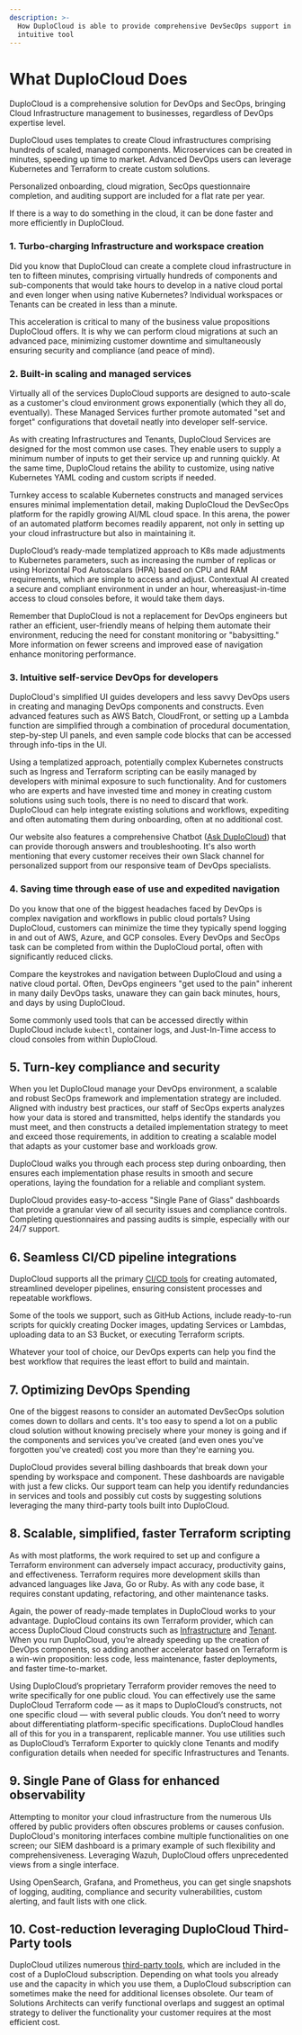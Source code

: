 ```yaml
---
description: >-
  How DuploCloud is able to provide comprehensive DevSecOps support in a single
  intuitive tool
---
```


# What DuploCloud Does

DuploCloud is a comprehensive solution for DevOps and SecOps, bringing Cloud Infrastructure management to businesses, regardless of DevOps expertise level.

DuploCloud uses templates to create Cloud infrastructures comprising hundreds of scaled, managed components. Microservices can be created in minutes, speeding up time to market. Advanced DevOps users can leverage Kubernetes and Terraform to create custom solutions.

Personalized onboarding, cloud migration, SecOps questionnaire completion, and auditing support are included for a flat rate per year.

If there is a way to do something in the cloud, it can be done faster and more efficiently in DuploCloud.

### 1. Turbo-charging Infrastructure and workspace creation <a href="#id-1.-turbo-charging-infrastructure-and-workspace-creation" id="id-1.-turbo-charging-infrastructure-and-workspace-creation"></a>

Did you know that DuploCloud can create a complete cloud infrastructure in ten to fifteen minutes, comprising virtually hundreds of components and sub-components that would take hours to develop in a native cloud portal and even longer when using native Kubernetes? Individual workspaces or Tenants can be created in less than a minute.

This acceleration is critical to many of the business value propositions DuploCloud offers. It is why we can perform cloud migrations at such an advanced pace, minimizing customer downtime and simultaneously ensuring security and compliance (and peace of mind).

### 2. Built-in scaling and managed services <a href="#id-2.-built-in-scaling-and-managed-services" id="id-2.-built-in-scaling-and-managed-services"></a>

Virtually all of the services DuploCloud supports are designed to auto-scale as a customer's cloud environment grows exponentially (which they all do, eventually). These Managed Services further promote automated "set and forget" configurations that dovetail neatly into developer self-service.

As with creating Infrastructures and Tenants, DuploCloud Services are designed for the most common use cases. They enable users to supply a minimum number of inputs to get their service up and running quickly. At the same time, DuploCloud retains the ability to customize, using native Kubernetes YAML coding and custom scripts if needed.

Turnkey access to scalable Kubernetes constructs and managed services ensures minimal implementation detail, making DuploCloud the DevSecOps platform for the rapidly growing AI/ML cloud space. In this arena, the power of an automated platform becomes readily apparent, not only in setting up your cloud infrastructure but also in maintaining it.

DuploCloud’s ready-made templatized approach to K8s made adjustments to Kubernetes parameters, such as increasing the number of replicas or using Horizontal Pod Autoscalars (HPA) based on CPU and RAM requirements, which are simple to access and adjust. Contextual AI created a secure and compliant environment in under an hour, whereasjust-in-time access to cloud consoles before, it would take them days.

Remember that DuploCloud is not a replacement for DevOps engineers but rather an efficient, user-friendly means of helping them automate their environment, reducing the need for constant monitoring or "babysitting." More information on fewer screens and improved ease of navigation enhance monitoring performance.

### 3. Intuitive self-service DevOps for developers <a href="#id-3.-intuitive-self-service-devops-for-developers" id="id-3.-intuitive-self-service-devops-for-developers"></a>

DuploCloud's simplified UI guides developers and less savvy DevOps users in creating and managing DevOps components and constructs. Even advanced features such as AWS Batch, CloudFront, or setting up a Lambda function are simplified through a combination of procedural documentation, step-by-step UI panels, and even sample code blocks that can be accessed through info-tips in the UI.

Using a templatized approach, potentially complex Kubernetes constructs such as Ingress and Terraform scripting can be easily managed by developers with minimal exposure to such functionality. And for customers who are experts and have invested time and money in creating custom solutions using such tools, there is no need to discard that work. DuploCloud can help integrate existing solutions and workflows, expediting and often automating them during onboarding, often at no additional cost.

Our website also features a comprehensive Chatbot ([Ask DuploCloud](https://duplocloud.com/ask-duplocloud/)) that can provide thorough answers and troubleshooting. It's also worth mentioning that every customer receives their own Slack channel for personalized support from our responsive team of DevOps specialists.

### 4. Saving time through ease of use and expedited navigation <a href="#id-4.-saving-time-through-ease-of-use-and-expedited-navigation" id="id-4.-saving-time-through-ease-of-use-and-expedited-navigation"></a>

Do you know that one of the biggest headaches faced by DevOps is complex navigation and workflows in public cloud portals? Using DuploCloud, customers can minimize the time they typically spend logging in and out of AWS, Azure, and GCP consoles. Every DevOps and SecOps task can be completed from within the DuploCloud portal, often with significantly reduced clicks.

Compare the keystrokes and navigation between DuploCloud and using a native cloud portal. Often, DevOps engineers "get used to the pain" inherent in many daily DevOps tasks, unaware they can gain back minutes, hours, and days by using DuploCloud.

Some commonly used tools that can be accessed directly within DuploCloud include `kubectl`, container logs, and Just-In-Time access to cloud consoles from within DuploCloud.

## 5. Turn-key compliance and security

When you let DuploCloud manage your DevOps environment, a scalable and robust SecOps framework and implementation strategy are included.  Aligned with industry best practices, our staff of SecOps experts analyzes how your data is stored and transmitted, helps identify the standards you must meet, and then constructs a detailed implementation strategy to meet and exceed those requirements, in addition to creating a scalable model that adapts as your customer base and workloads grow.&#x20;

DuploCloud walks you through each process step during onboarding, then ensures each implementation phase results in smooth and secure operations, laying the foundation for a reliable and compliant system. &#x20;

DuploCloud provides easy-to-access "Single Pane of Glass" dashboards that provide a granular view of all security issues and compliance controls. Completing questionnaires and passing audits is simple, especially with our 24/7 support.&#x20;

## 6. Seamless CI/CD pipeline integrations

DuploCloud supports all the primary [CI/CD tools](https://docs.duplocloud.com/docs/introduction-to-ci-cd) for creating automated, streamlined developer pipelines, ensuring consistent processes and repeatable workflows.

Some of the tools we support, such as GitHub Actions, include ready-to-run scripts for quickly creating Docker images, updating Services or Lambdas, uploading data to an S3 Bucket, or executing Terraform scripts.

Whatever your tool of choice, our DevOps experts can help you find the best workflow that requires the least effort to build and maintain.&#x20;

## 7. Optimizing DevOps Spending

One of the biggest reasons to consider an automated DevSecOps solution comes down to dollars and cents. It's too easy to spend a lot on a public cloud solution without knowing precisely where your money is going and if the components and services you've created (and even ones you've forgotten you've created) cost you more than they're earning you.

DuploCloud provides several billing dashboards that break down your spending by workspace and component. These dashboards are navigable with just a few clicks. Our support team can help you identify redundancies in services and tools and possibly cut costs by suggesting solutions leveraging the many third-party tools built into DuploCloud.

## 8. Scalable, simplified, faster Terraform scripting

As with most platforms, the work required to set up and configure a Terraform environment can adversely impact accuracy, productivity gains, and effectiveness. Terraform requires more development skills than advanced languages like Java, Go or Ruby. As with any code base, it requires constant updating, refactoring, and other maintenance tasks.

Again, the power of ready-made templates in DuploCloud works to your advantage. DuploCloud contains its own Terraform provider, which can access DuploCloud Cloud constructs such as [Infrastructure](https://docs.duplocloud.com/docs/getting-started/application-focussed-interface/infrastructure) and [Tenant](https://docs.duplocloud.com/docs/getting-started/application-focussed-interface/tenant). When you run DuploCloud, you’re already speeding up the creation of DevOps components, so adding another accelerator based on Terraform is a win-win proposition: less code, less maintenance, faster deployments, and faster time-to-market.

Using DuploCloud’s proprietary Terraform provider removes the need to write specifically for one public cloud. You can effectively use the same DuploCloud Terraform code — as it maps to DuploCloud’s constructs, not one specific cloud — with several public clouds. You don’t need to worry about differentiating platform-specific specifications. DuploCloud handles all of this for you in a transparent, replicable manner. You use utilities such as DuploCloud’s Terraform Exporter to quickly clone Tenants and modify configuration details when needed for specific Infrastructures and Tenants.

## 9. Single Pane of Glass for enhanced observability

Attempting to monitor your cloud infrastructure from the numerous UIs offered by public providers often obscures problems or causes confusion. DuploCloud's monitoring interfaces combine multiple functionalities on one screen; our SIEM dashboard is a primary example of such flexibility and comprehensiveness. Leveraging Wazuh, DuploCloud offers unprecedented views from a single interface.

Using OpenSearch, Grafana, and Prometheus, you can get single snapshots of logging, auditing, compliance and security vulnerabilities, custom alerting, and fault lists with one click.

## 10. Cost-reduction leveraging DuploCloud Third-Party tools

DuploCloud utilizes numerous [third-party tools](https://docs.duplocloud.com/docs/extras-overview/supported-third-party-tools), which are included in the cost of a DuploCloud subscription. Depending on what tools you already use and the capacity in which you use them, a DuploCloud subscription can sometimes make the need for additional licenses obsolete. Our team of Solutions Architects can verify functional overlaps and suggest an optimal strategy to deliver the functionality your customer requires at the most efficient cost.
